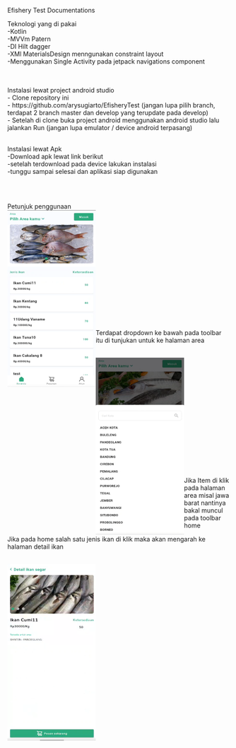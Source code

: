 Efishery Test Documentations

Teknologi yang di pakai <br>
-Kotlin <br>
-MVVm Patern <br>
-DI Hilt dagger <br>
-XMl MaterialsDesign menngunakan constraint layout <br>
-Menggunakan Single Activity pada jetpack navigations component

<br>
<br>
Instalasi lewat project android studio <br>
- Clone repository ini <br>
- https://github.com/arysugiarto/EfisheryTest  (jangan lupa pilih branch, terdapat 2 branch master dan develop yang terupdate pada develop) <br>
- Setelah di clone buka project android menggunakan android studio lalu jalankan Run (jangan lupa emulator / device android terpasang)<br>

<br>

Instalasi lewat Apk <br>
-Download apk lewat link berikut <br>
-setelah terdownload pada device lakukan instalasi <br>
-tunggu sampai selesai dan aplikasi siap digunakan

<br>
<br>

Petunjuk penggunaan <br>
<img align="left" src="ss/1.png" width="200" height="400"> 
<br><br><br><br><br><br><br><br><br><br><br><br><br><br><br>

Terdapat dropdown ke bawah pada toolbar itu di tunjukan untuk ke halaman area
<br><br>

<img align="left" src="ss/2.png" width="200" height="400">
<br><br><br><br><br><br><br><br><br><br><br><br><br><br><br>

Jika Item di klik pada halaman area misal jawa barat nantinya bakal muncul pada toolbar home
<br>

Jika pada home salah satu jenis ikan di klik maka akan mengarah ke halaman detail ikan
<br><br>

<img align="left" src="ss/3.png" width="200" height="400">
<br><br><br><br><br><br><br><br><br><br><br><br><br><br><br>



